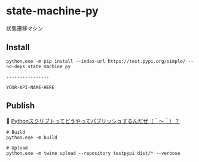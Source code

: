 # state-machine-py

状態遷移マシン

## Install

```shell
python.exe -m pip install --index-url https://test.pypi.org/simple/ --no-deps state_machine_py
                                                                              ----------------
                                                                              YOUR-API-NAME-HERE
```

## Publish

📖 [Pythonスクリプトってどうやってパブリッシュするんだぜ（＾～＾）？](https://crieit.net/drafts/61a3496b73b42)  

```shell
# Build
python.exe -m build

# Upload
python.exe -m twine upload --repository testpypi dist/* --verbose
```

